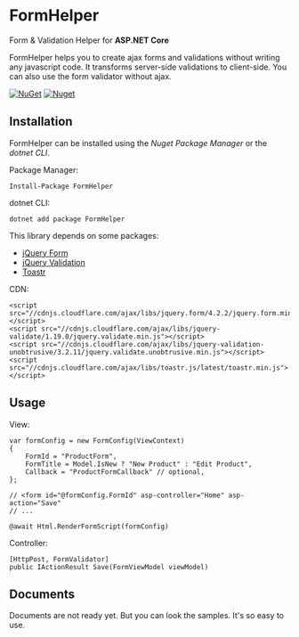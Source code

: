# FormHelper

Form &amp; Validation Helper for **ASP.NET Core**

FormHelper helps you to create ajax forms and validations without writing any javascript code. It transforms server-side validations to client-side. You can also use the form validator without ajax.

[![NuGet](https://img.shields.io/nuget/v/FormHelper.svg)](https://nuget.org/packages/FormHelper) [![Nuget](https://img.shields.io/nuget/dt/FormHelper.svg)](https://nuget.org/packages/FormHelper)

## Installation

FormHelper can be installed using the *Nuget Package Manager* or the *dotnet CLI*.

Package Manager:
```
Install-Package FormHelper
```

dotnet CLI:
```
dotnet add package FormHelper
```

This library depends on some packages:
- [jQuery Form](https://github.com/jquery-form/form)
- [jQuery Validation](https://github.com/jquery-validation/jquery-validation)
- [Toastr](https://github.com/CodeSeven/toastr)

CDN:
```
<script src="//cdnjs.cloudflare.com/ajax/libs/jquery.form/4.2.2/jquery.form.min.js"></script>
<script src="//cdnjs.cloudflare.com/ajax/libs/jquery-validate/1.19.0/jquery.validate.min.js"></script>
<script src="//cdnjs.cloudflare.com/ajax/libs/jquery-validation-unobtrusive/3.2.11/jquery.validate.unobtrusive.min.js"></script>
<script src="//cdnjs.cloudflare.com/ajax/libs/toastr.js/latest/toastr.min.js"></script>

```

## Usage

View:
```
var formConfig = new FormConfig(ViewContext)
{
    FormId = "ProductForm",
    FormTitle = Model.IsNew ? "New Product" : "Edit Product",
    Callback = "ProductFormCallback" // optional,
};

// <form id="@formConfig.FormId" asp-controller="Home" asp-action="Save"
// ...

@await Html.RenderFormScript(formConfig)
```

Controller:
```
[HttpPost, FormValidator]
public IActionResult Save(FormViewModel viewModel)
```

## Documents
Documents are not ready yet. But you can look the samples. It's so easy to use.
